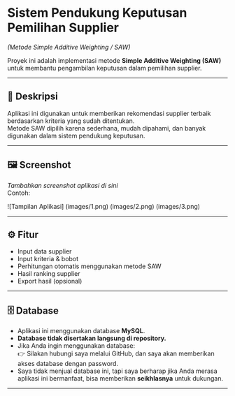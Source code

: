 # Sistem Pendukung Keputusan Pemilihan Supplier  
*(Metode Simple Additive Weighting / SAW)*

Proyek ini adalah implementasi metode **Simple Additive Weighting (SAW)** untuk membantu pengambilan keputusan dalam pemilihan supplier.

---

## 📌 Deskripsi
Aplikasi ini digunakan untuk memberikan rekomendasi supplier terbaik berdasarkan kriteria yang sudah ditentukan.  
Metode SAW dipilih karena sederhana, mudah dipahami, dan banyak digunakan dalam sistem pendukung keputusan.

---

## 🖼️ Screenshot
_Tambahkan screenshot aplikasi di sini_  
Contoh:  

![Tampilan Aplikasi]
(images/1.png)
(images/2.png)
(images/3.png)

---

## ⚙️ Fitur
- Input data supplier
- Input kriteria & bobot
- Perhitungan otomatis menggunakan metode SAW
- Hasil ranking supplier
- Export hasil (opsional)

---

## 🗄️ Database
- Aplikasi ini menggunakan database **MySQL**.  
- **Database tidak disertakan langsung di repository.**  
- Jika Anda ingin menggunakan database:  
  👉 Silakan hubungi saya melalui GitHub, dan saya akan memberikan akses database dengan password.  
- Saya tidak menjual database ini, tapi saya berharap jika Anda merasa aplikasi ini bermanfaat, bisa memberikan **seikhlasnya** untuk dukungan.

---
